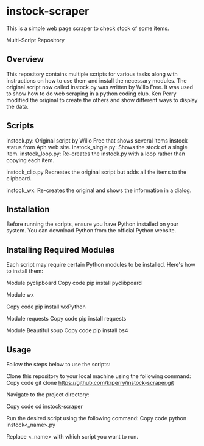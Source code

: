 # instock-scraper
This is a simple web page scraper to check stock of some items.

Multi-Script Repository
## Overview
This repository contains multiple scripts for various tasks along with instructions on how to use them and install the necessary modules.
The original script now called instock.py was written by Willo Free.  It was used to show how to do web scraping in a python coding club.
Ken Perry modified the original to create the others and show different ways to display the data.

## Scripts

instock.py:
    Original script by Willo Free that shows several items instock status from Aph web site.
instock_single.py:
Shows the stock of a single item.
instock_loop.py:
Re-creates the instock.py with a loop rather than copying each item.

instock_clip.py
Recreates the original script but adds all the items to the clipboard.

instock_wx:
Re-creates the original and shows the information in a dialog.

## Installation

Before running the scripts, ensure you have Python installed on your system. You can download Python from the official Python website.

## Installing Required Modules

Each script may require certain Python modules to be installed. Here's how to install them:

Module pyclipboard
Copy code
pip install pyclibpoard

Module wx

Copy code
pip install wxPython

Module requests
Copy code
pip install requests


Module Beautiful soup
Copy code
pip install bs4

## Usage

Follow the steps below to use the scripts:

Clone this repository to your local machine using the following command:
Copy code
git clone https://github.com/krperry/instock-scraper.git

Navigate to the project directory:

Copy code
cd instock-scraper

Run the desired script using the following command:
Copy code
python instock<_name>.py

Replace <_name> with which script you want to run.
